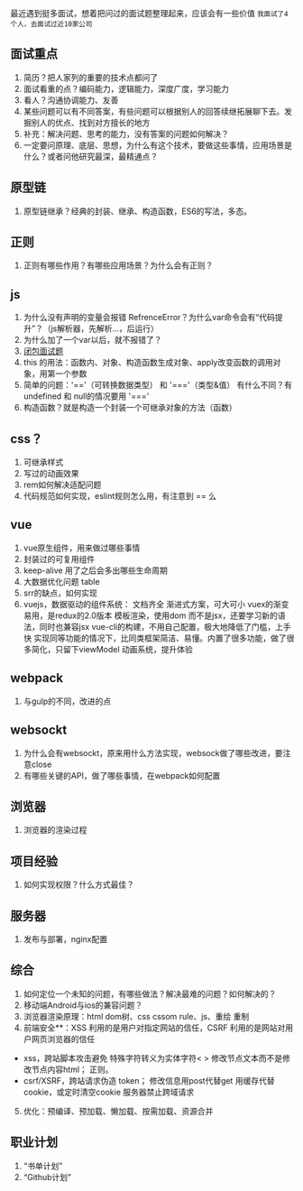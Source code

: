 最近遇到挺多面试，想着把问过的面试题整理起来，应该会有一些价值
`我面试了4个人，去面试过近10家公司`

## 面试重点

1. 简历？把人家列的重要的技术点都问了
2. 面试看重的点？编码能力，逻辑能力，深度广度，学习能力
3. 看人？沟通协调能力、友善
4. 某些问题可以有不同答案，有些问题可以根据别人的回答续继拓展聊下去。发掘别人的优点、找到对方擅长的地方
5. 补充：解决问题、思考的能力，没有答案的问题如何解决？
6. 一定要问原理、底层、思想，为什么有这个技术，要做这些事情，应用场景是什么？或者问他研究最深，最精通点？

## 原型链

1. 原型链继承？经典的封装、继承、构造函数，ES6的写法，多态。

## 正则

1. 正则有哪些作用？有哪些应用场景？为什么会有正则？

## js

1. 为什么没有声明的变量会报错 RefrenceError？为什么var命令会有“代码提升”？（js解析器，先解析...，后运行）
2. 为什么加了一个var以后，就不报错了？
3. [闭包面试题](https://github.com/lianmt/interview/blob/master/%E9%97%AD%E5%8C%85.md)
4. this 的用法：函数内、对象、构造函数生成对象、apply改变函数的调用对象，用第一个参数
5. 简单的问题：'=='（可转换数据类型）  和 '==='（类型&值） 有什么不同？有undefined 和 null的情况要用 '==='
6. 构造函数？就是构造一个封装一个可继承对象的方法（函数）

## css？

1. 可继承样式
2. 写过的动画效果
3. rem如何解决适配问题
4. 代码规范如何实现，eslint规则怎么用，有注意到 == 么

## vue

1. vue原生组件，用来做过哪些事情
2. 封装过的可复用组件
3. keep-alive 用了之后会多出哪些生命周期
4. 大数据优化问题 table
5. srr的缺点，如何实现
6. vuejs，数据驱动的组件系统：
  文档齐全
  渐进式方案，可大可小
  vuex的渐变易用，是redux的2.0版本
  模板渲染，使用dom 而不是jsx，还要学习新的语法，同时也兼容jsx
  vue-cli的构建，不用自己配置，极大地降低了门槛，上手快
  实现同等功能的情况下，比同类框架简洁、易懂。内置了很多功能，做了很多简化，只留下viewModel
  动画系统，提升体验

## webpack

1. 与gulp的不同，改进的点

## websockt

1. 为什么会有websockt，原来用什么方法实现，websock做了哪些改进，要注意close
2. 有哪些关键的API，做了哪些事情，在webpack如何配置

## 浏览器

1. 浏览器的渲染过程

## 项目经验

1. 如何实现权限？什么方式最佳？

## 服务器

1. 发布与部署，nginx配置

## 综合

1. 如何定位一个未知的问题，有哪些做法？解决最难的问题？如何解决的？
2. 移动端Android与ios的兼容问题？
3. 浏览器渲染原理：html dom树、css cssom rule、js、重绘 重制
4. 前端安全**：XSS 利用的是用户对指定网站的信任，CSRF 利用的是网站对用户网页浏览器的信任
  - xss，跨站脚本攻击避免
  特殊字符转义为实体字符&lt; &gt;
  修改节点文本而不是修改节点内容html；
  正则。
  - csrf/XSRF，跨站请求伪造
  token；
  修改信息用post代替get
  用缓存代替cookie，或定时清空cookie
  服务器禁止跨域请求
5. 优化：预编译、预加载、懒加载、按需加载、资源合并


## 职业计划

1. “书单计划”
2. “Github计划”
